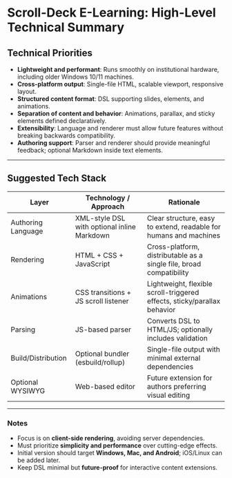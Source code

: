 # Scroll-Deck E-Learning: High-Level Technical Summary

## Technical Priorities

- **Lightweight and performant**: Runs smoothly on institutional hardware, including older Windows 10/11 machines.
- **Cross-platform output**: Single-file HTML, scalable viewport, responsive layout.
- **Structured content format**: DSL supporting slides, elements, and animations.
- **Separation of content and behavior**: Animations, parallax, and sticky elements defined declaratively.
- **Extensibility**: Language and renderer must allow future features without breaking backwards compatibility.
- **Authoring support**: Parser and renderer should provide meaningful feedback; optional Markdown inside text elements.

---

## Suggested Tech Stack

| Layer              | Technology / Approach                       | Rationale                                                                |
| ------------------ | ------------------------------------------- | ------------------------------------------------------------------------ |
| Authoring Language | XML-style DSL with optional inline Markdown | Clear structure, easy to extend, readable for humans and machines        |
| Rendering          | HTML + CSS + JavaScript                     | Cross-platform, distributable as a single file, broad compatibility      |
| Animations         | CSS transitions + JS scroll listener        | Lightweight, flexible scroll-triggered effects, sticky/parallax behavior |
| Parsing            | JS-based parser                             | Converts DSL to HTML/JS; optionally includes validation                  |
| Build/Distribution | Optional bundler (esbuild/rollup)           | Single-file output with minimal external dependencies                    |
| Optional WYSIWYG   | Web-based editor                            | Future extension for authors preferring visual editing                   |

---

### Notes

- Focus is on **client-side rendering**, avoiding server dependencies.
- Must prioritize **simplicity and performance** over cutting-edge effects.
- Initial version should target **Windows, Mac, and Android**; iOS/Linux can be added later.
- Keep DSL minimal but **future-proof** for interactive content extensions.
